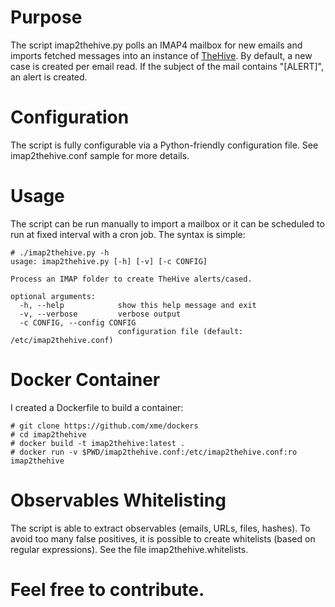 # Purpose
The script imap2thehive.py polls an IMAP4 mailbox for new emails and imports fetched messages into an instance of [TheHive](https://thehive-project.org/). By default, a new case is created per email read. If the subject of the mail contains "[ALERT]", an alert is created.

# Configuration
The script is fully configurable via a Python-friendly configuration file. See imap2thehive.conf sample for more details.

# Usage
The script can be run manually to import a mailbox or it can be scheduled to run at fixed interval with a cron job. The syntax is simple:
```
# ./imap2thehive.py -h
usage: imap2thehive.py [-h] [-v] [-c CONFIG]

Process an IMAP folder to create TheHive alerts/cased.

optional arguments:
  -h, --help            show this help message and exit
  -v, --verbose         verbose output
  -c CONFIG, --config CONFIG
                        configuration file (default: /etc/imap2thehive.conf)
```

# Docker Container
I created a Dockerfile to build a container:

```
# git clone https://github.com/xme/dockers
# cd imap2thehive
# docker build -t imap2thehive:latest .
# docker run -v $PWD/imap2thehive.conf:/etc/imap2thehive.conf:ro imap2thehive
```

# Observables Whitelisting
The script is able to extract observables (emails, URLs, files, hashes). To avoid too many false positives, it is possible to create whitelists (based on regular expressions). See the file imap2thehive.whitelists.

# Feel free to contribute.

